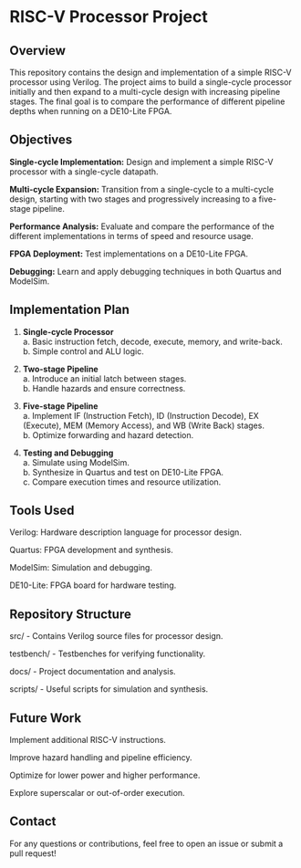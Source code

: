 # RISC-V Processor Project

## Overview

This repository contains the design and implementation of a simple RISC-V processor using Verilog. The project aims to build a single-cycle processor initially and then expand to a multi-cycle design with increasing pipeline stages. The final goal is to compare the performance of different pipeline depths when running on a DE10-Lite FPGA.

## Objectives

**Single-cycle Implementation:** Design and implement a simple RISC-V processor with a single-cycle datapath.

**Multi-cycle Expansion:** Transition from a single-cycle to a multi-cycle design, starting with two stages and progressively increasing to a five-stage pipeline.

**Performance Analysis:** Evaluate and compare the performance of the different implementations in terms of speed and resource usage.

**FPGA Deployment:** Test implementations on a DE10-Lite FPGA.

**Debugging:** Learn and apply debugging techniques in both Quartus and ModelSim.

## Implementation Plan

1. **Single-cycle Processor**  
   a. Basic instruction fetch, decode, execute, memory, and write-back.  
   b. Simple control and ALU logic.  

2. **Two-stage Pipeline**  
   a. Introduce an initial latch between stages.  
   b. Handle hazards and ensure correctness.  

3. **Five-stage Pipeline**  
   a. Implement IF (Instruction Fetch), ID (Instruction Decode), EX (Execute), MEM (Memory Access), and WB (Write Back) stages.  
   b. Optimize forwarding and hazard detection.  

4. **Testing and Debugging**  
   a. Simulate using ModelSim.  
   b. Synthesize in Quartus and test on DE10-Lite FPGA.  
   c. Compare execution times and resource utilization.  


## Tools Used

Verilog: Hardware description language for processor design.

Quartus: FPGA development and synthesis.

ModelSim: Simulation and debugging.

DE10-Lite: FPGA board for hardware testing.

## Repository Structure

src/ - Contains Verilog source files for processor design.

testbench/ - Testbenches for verifying functionality.

docs/ - Project documentation and analysis.

scripts/ - Useful scripts for simulation and synthesis.

## Future Work

Implement additional RISC-V instructions.

Improve hazard handling and pipeline efficiency.

Optimize for lower power and higher performance.

Explore superscalar or out-of-order execution.

## Contact

For any questions or contributions, feel free to open an issue or submit a pull request!
